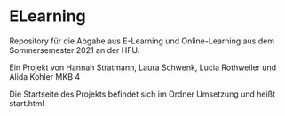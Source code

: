 # ELearning
Repository für die Abgabe aus E-Learning und Online-Learning aus dem Sommersemester 2021 an der HFU. 

Ein Projekt von Hannah Stratmann, Laura Schwenk, Lucia Rothweiler und Alida Kohler MKB 4

Die Startseite des Projekts befindet sich im Ordner Umsetzung und heißt start.html